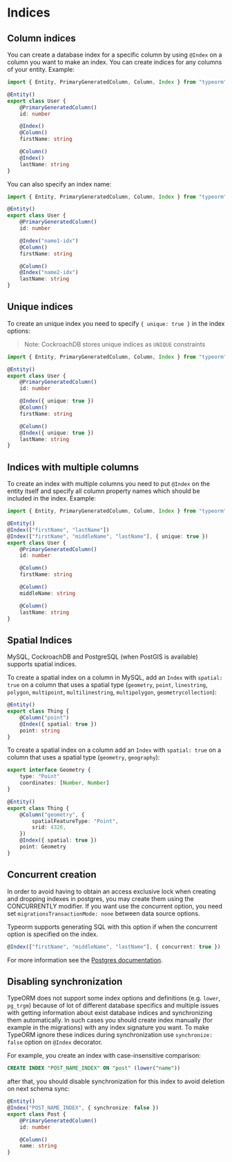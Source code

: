 # Indices

## Column indices

You can create a database index for a specific column by using `@Index` on a column you want to make an index.
You can create indices for any columns of your entity.
Example:

```typescript
import { Entity, PrimaryGeneratedColumn, Column, Index } from "typeorm"

@Entity()
export class User {
    @PrimaryGeneratedColumn()
    id: number

    @Index()
    @Column()
    firstName: string

    @Column()
    @Index()
    lastName: string
}
```

You can also specify an index name:

```typescript
import { Entity, PrimaryGeneratedColumn, Column, Index } from "typeorm"

@Entity()
export class User {
    @PrimaryGeneratedColumn()
    id: number

    @Index("name1-idx")
    @Column()
    firstName: string

    @Column()
    @Index("name2-idx")
    lastName: string
}
```

## Unique indices

To create an unique index you need to specify `{ unique: true }` in the index options:

> Note: CockroachDB stores unique indices as `UNIQUE` constraints

```typescript
import { Entity, PrimaryGeneratedColumn, Column, Index } from "typeorm"

@Entity()
export class User {
    @PrimaryGeneratedColumn()
    id: number

    @Index({ unique: true })
    @Column()
    firstName: string

    @Column()
    @Index({ unique: true })
    lastName: string
}
```

## Indices with multiple columns

To create an index with multiple columns you need to put `@Index` on the entity itself
and specify all column property names which should be included in the index.
Example:

```typescript
import { Entity, PrimaryGeneratedColumn, Column, Index } from "typeorm"

@Entity()
@Index(["firstName", "lastName"])
@Index(["firstName", "middleName", "lastName"], { unique: true })
export class User {
    @PrimaryGeneratedColumn()
    id: number

    @Column()
    firstName: string

    @Column()
    middleName: string

    @Column()
    lastName: string
}
```

## Spatial Indices

MySQL, CockroachDB and PostgreSQL (when PostGIS is available) supports spatial indices.

To create a spatial index on a column in MySQL, add an `Index` with `spatial: true` on a column that uses a spatial type (`geometry`, `point`, `linestring`,
`polygon`, `multipoint`, `multilinestring`, `multipolygon`,
`geometrycollection`):

```typescript
@Entity()
export class Thing {
    @Column("point")
    @Index({ spatial: true })
    point: string
}
```

To create a spatial index on a column add an `Index` with `spatial: true` on a column that uses a spatial type (`geometry`, `geography`):

```typescript
export interface Geometry {
    type: "Point"
    coordinates: [Number, Number]
}

@Entity()
export class Thing {
    @Column("geometry", {
        spatialFeatureType: "Point",
        srid: 4326,
    })
    @Index({ spatial: true })
    point: Geometry
}
```

## Concurrent creation

In order to avoid having to obtain an access exclusive lock when creating and dropping indexes in postgres, you may create them using the CONCURRENTLY modifier.
If you want use the concurrent option, you need set `migrationsTransactionMode: none` between data source options.

Typeorm supports generating SQL with this option if when the concurrent option is specified on the index.

```typescript
@Index(["firstName", "middleName", "lastName"], { concurrent: true })
```

For more information see the [Postgres documentation](https://www.postgresql.org/docs/current/sql-createindex.html).

## Disabling synchronization

TypeORM does not support some index options and definitions (e.g. `lower`, `pg_trgm`) because of lot of different database specifics and multiple
issues with getting information about exist database indices and synchronizing them automatically. In such cases you should create index manually
(for example in the migrations) with any index signature you want. To make TypeORM ignore these indices during synchronization use `synchronize: false`
option on `@Index` decorator.

For example, you create an index with case-insensitive comparison:

```sql
CREATE INDEX "POST_NAME_INDEX" ON "post" (lower("name"))
```

after that, you should disable synchronization for this index to avoid deletion on next schema sync:

```ts
@Entity()
@Index("POST_NAME_INDEX", { synchronize: false })
export class Post {
    @PrimaryGeneratedColumn()
    id: number

    @Column()
    name: string
}
```
